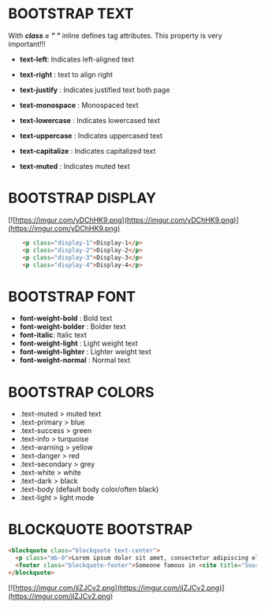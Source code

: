 # BOOTSTRAP TEXT 
With ***class = " "***  inline defines tag attributes. This property is very important!!!
- **text-left**: Indicates left-aligned text	
- **text-right** : text to align right
- **text-justify** : Indicates justified text both page	


- **text-monospace** : Monospaced text 


- **text-lowercase** : Indicates lowercased text	
- **text-uppercase** : Indicates uppercased text
- **text-capitalize** : Indicates capitalized text
- **text-muted** : Indicates muted text

# BOOTSTRAP DISPLAY
[![https://imgur.com/yDChHK9.png](https://imgur.com/yDChHK9.png)](https://imgur.com/yDChHK9.png)
```HTML
    <p class="display-1">Display-1</p>
    <p class="display-2">Display-2</p>
    <p class="display-3">Display-3</p>
    <p class="display-4">Display-4</p>
```

# BOOTSTRAP FONT
- **font-weight-bold** :	Bold text	
- **font-weight-bolder** :	Bolder text	
- **font-italic**:	Italic text	
- **font-weight-light** :	Light weight text	
- **font-weight-lighter** :	Lighter weight text	
- **font-weight-normal** :	Normal text


# BOOTSTRAP COLORS
- .text-muted > muted text
- .text-primary > blue
- .text-success > green
- .text-info > turquoise
- .text-warning > yellow
- .text-danger > red
- .text-secondary > grey
- .text-white > white
- .text-dark > black
- .text-body (default body color/often black) 
- .text-light > light mode


# BLOCKQUOTE BOOTSTRAP
```HTML
<blockquote class="blockquote text-center">
  <p class="mb-0">Lorem ipsum dolor sit amet, consectetur adipiscing elit. Integer posuere erat a ante.</p>
  <footer class="blockquote-footer">Someone famous in <cite title="Source Title">Source Title</cite></footer>
</blockquote>
```

[![https://imgur.com/jlZJCv2.png](https://imgur.com/jlZJCv2.png)](https://imgur.com/jlZJCv2.png)



